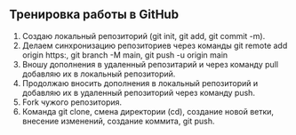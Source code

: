 ## Тренировка работы в GitHub
1. Создаю локальный репозиторий (git init, git add, git commit -m).
2. Делаем синхронизацию репозиториев через команды git remote add origin https:, git branch -M main, git push -u origin main
3. Вношу дополнения в удаленный репозитарий и через команду pull добавляю их в локальный репозиторий.
4. Продолжаю вносить дополнения в локальный репозиторий и добавляю их в удаленный репозиторий через команду push.
5. Fork чужого репозитория.
6. Команда git clone, смена директории (cd), создание новой ветки, внесение изменений, создание коммита, git push.
